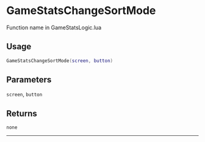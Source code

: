 # GameStatsChangeSortMode
Function name in GameStatsLogic.lua
## Usage
```lua
GameStatsChangeSortMode(screen, button)
```
## Parameters
`screen`, `button`
## Returns
`none`

---